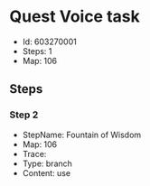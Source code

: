 # Quest Voice task

- Id: 603270001
- Steps: 1
- Map: 106

## Steps

### Step 2
- StepName:  Fountain of Wisdom
- Map:  106
- Trace:  
- Type:  branch
- Content:  use


